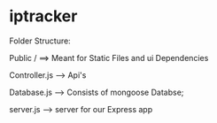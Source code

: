 # iptracker

Folder Structure:

Public / ==> Meant for Static Files and ui Dependencies

Controller.js --> Api's 


Database.js  --> Consists of mongoose Databse;


server.js  --> server for our Express app
